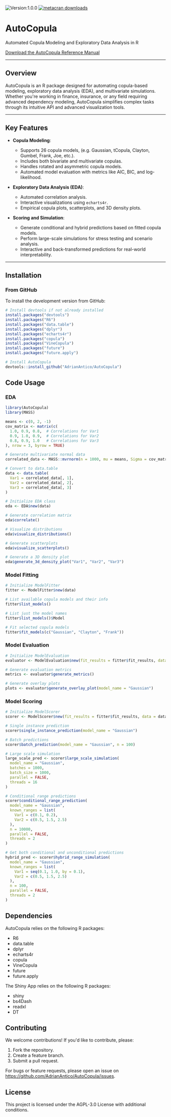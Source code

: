 ![Version:1.0.0](https://img.shields.io/static/v1?label=Version&message=1.0.0&color=blue&?style=plastic)
[![metacran downloads](https://cranlogs.r-pkg.org/badges/last-week/AutoCopula)](https://cran.r-project.org/package=AutoCopula)

# **AutoCopula**
Automated Copula Modeling and Exploratory Data Analysis in R


[Download the AutoCopula Reference Manual](docs/AutoCopula-manual.pdf)


---

## **Overview**

AutoCopula is an R package designed for automating copula-based modeling, exploratory data analysis (EDA), and multivariate simulations. Whether you're working in finance, insurance, or any field requiring advanced dependency modeling, AutoCopula simplifies complex tasks through its intuitive API and advanced visualization tools.

---

## **Key Features**

- **Copula Modeling**:
  - Supports 26 copula models, (e.g. Gaussian, tCopula, Clayton, Gumbel, Frank, Joe, etc.).
  - Includes both bivariate and multivariate copulas.
  - Handles rotated and asymmetric copula models.
  - Automated model evaluation with metrics like AIC, BIC, and log-likelihood.

- **Exploratory Data Analysis (EDA)**:
  - Automated correlation analysis.
  - Interactive visualizations using `echarts4r`.
  - Empirical copula plots, scatterplots, and 3D density plots.

- **Scoring and Simulation**:
  - Generate conditional and hybrid predictions based on fitted copula models.
  - Perform large-scale simulations for stress testing and scenario analysis.
  - Interactive and back-transformed predictions for real-world interpretability.

---

## **Installation**

### From GitHub

To install the development version from GitHub:

```r
# Install devtools if not already installed
install.packages("devtools")
install.packages("R6")
install.packages("data.table")
install.packages("dplyr")
install.packages("echarts4r")
install.packages("copula")
install.packages("VineCopula")
install.packages("future")
install.packages("future.apply")

# Install AutoCopula
devtools::install_github("AdrianAntico/AutoCopula")
```

## Code Usage

### EDA

```r
library(AutoCopula)
library(MASS)

means <- c(0, 2, -1)
cov_matrix <- matrix(c(
  1.0, 0.9, 0.8,  # Correlations for Var1
  0.9, 1.0, 0.9,  # Correlations for Var2
  0.8, 0.9, 1.0   # Correlations for Var3
), nrow = 3, byrow = TRUE)

# Generate multivariate normal data
correlated_data <- MASS::mvrnorm(n = 1000, mu = means, Sigma = cov_matrix)

# Convert to data.table
data <- data.table(
  Var1 = correlated_data[, 1],
  Var2 = correlated_data[, 2],
  Var3 = correlated_data[, 3]
)

# Initialize EDA class
eda <- EDA$new(data)

# Generate correlation matrix
eda$correlate()

# Visualize distributions
eda$visualize_distributions()

# Generate scatterplots
eda$visualize_scatterplots()

# Generate a 3D density plot
eda$generate_3d_density_plot("Var1", "Var2", "Var3")

```

### Model Fitting

```r
# Initialize ModelFitter
fitter <- ModelFitter$new(data)

# List available copula models and their info
fitter$list_models()

# List just the model names
fitter$list_models()$Model

# Fit selected copula models
fitter$fit_models(c("Gaussian", "Clayton", "Frank"))
```

### Model Evaluation

```r
# Initialize ModelEvaluation
evaluator <- ModelEvaluation$new(fit_results = fitter$fit_results, data = data)

# Generate evaluation metrics
metrics <- evaluator$generate_metrics()

# Generate overlay plots
plots <- evaluator$generate_overlay_plot(model_name = "Gaussian")
```

### Model Scoring

```r
# Initialize ModelScorer
scorer <- ModelScorer$new(fit_results = fitter$fit_results, data = data)

# Single instance prediction
scorer$single_instance_prediction(model_name = "Gaussian")

# Batch predictions
scorer$batch_prediction(model_name = "Gaussian", n = 100)

# Large scale simulation
large_scale_pred <- scorer$large_scale_simulation(
  model_name = "Gaussian",
  batches = 1000,
  batch_size = 1000,
  parallel = FALSE,
  threads = 16
)

# Conditional range predictions
scorer$conditional_range_prediction(
  model_name = "Gaussian",
  known_ranges = list(
    Var1 = c(0.1, 0.2),
    Var2 = c(0.5, 1.5, 2.5)
  ),
  n = 10000,
  parallel = FALSE,
  threads = 2
)

# Get both conditional and unconditional predictions
hybrid_pred <- scorer$hybrid_range_simulation(
  model_name = "Gaussian",
  known_ranges = list(
    Var1 = seq(0.1, 1.0, by = 0.1),
    Var2 = c(0.5, 1.5, 2.5)
  ),
  n = 100,
  parallel = FALSE,
  threads = 2
)
```

## Dependencies
AutoCopula relies on the following R packages:

- R6
- data.table
- dplyr
- echarts4r
- copula
- VineCopula
- future
- future.apply

The Shiny App relies on the following R packages:
- shiny
- bs4Dash
- readxl
- DT

## Contributing
We welcome contributions! If you'd like to contribute, please:

1. Fork the repository.
2. Create a feature branch.
3. Submit a pull request.

For bugs or feature requests, please open an issue on https://github.com/AdrianAntico/AutoCopula/issues.


## License
This project is licensed under the AGPL-3.0 License with additional conditions.

